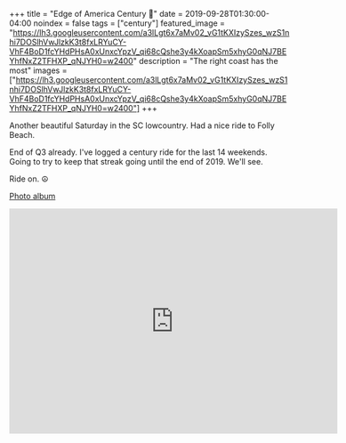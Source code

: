 +++
title =  "Edge of America Century 💯"
date = 2019-09-28T01:30:00-04:00
noindex = false
tags = ["century"]
featured_image = "https://lh3.googleusercontent.com/a3lLgt6x7aMv02_vG1tKXIzySzes_wzS1nhi7DOSlhVwJlzkK3t8fxLRYuCY-VhF4BoD1fcYHdPHsA0xUnxcYpzV_qi68cQshe3y4kXoapSm5xhyG0qNJ7BEYhfNxZ2TFHXP_qNJYH0=w2400"
description = "The right coast has the most"
images = ["https://lh3.googleusercontent.com/a3lLgt6x7aMv02_vG1tKXIzySzes_wzS1nhi7DOSlhVwJlzkK3t8fxLRYuCY-VhF4BoD1fcYHdPHsA0xUnxcYpzV_qi68cQshe3y4kXoapSm5xhyG0qNJ7BEYhfNxZ2TFHXP_qNJYH0=w2400"]
+++

Another beautiful Saturday in the SC lowcountry. Had a nice ride to Folly Beach.

End of Q3 already. I've logged a century ride for the last 14 weekends. Going to try to keep that streak going until the end of 2019. We'll see.  

Ride on. ☮

[Photo album](https://photos.app.goo.gl/eDvcmSUagvnHox1m6)

<iframe height='405' width='590' frameborder='0' allowtransparency='true' scrolling='no' src='https://www.strava.com/activities/2747158191/embed/8c4e9cb0f8a8f7b01d4fbe037d6bf782a9f557a0'></iframe>
